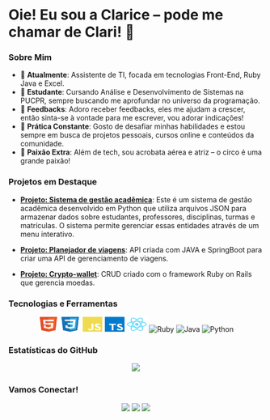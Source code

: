 
# Oie! Eu sou a **Clarice** – pode me chamar de **Clari**! 💖

### Sobre Mim
- 🎈 **Atualmente**: Assistente de TI, focada em tecnologias Front-End, Ruby Java e Excel.
- 💫 **Estudante**: Cursando Análise e Desenvolvimento de Sistemas na PUCPR, sempre buscando me aprofundar no universo da programação. 
- 📩 **Feedbacks**: Adoro receber feedbacks, eles me ajudam a crescer, então sinta-se à vontade para me escrever, vou adorar indicações!
- 🤯 **Prática Constante**: Gosto de desafiar minhas habilidades e estou sempre em busca de projetos pessoais, cursos online e conteúdos da comunidade.
- 🎪 **Paixão Extra**: Além de tech, sou acrobata aérea e atriz – o circo é uma grande paixão!

### Projetos em Destaque
- **[Projeto: Sistema de gestão acadêmica](https://github.com/ClariceAlmeida/Projeto-Raciocinio-Computacional)**: Este é um sistema de gestão acadêmica desenvolvido em Python que utiliza arquivos JSON para armazenar dados sobre estudantes, professores, disciplinas, turmas e matrículas. O sistema permite gerenciar essas entidades através de um menu interativo.

- **[Projeto: Planejador de viagens](https://github.com/ClariceAlmeida/NLW-JAVA-Planner)**: API criada com JAVA e SpringBoot para criar uma API de gerenciamento de viagens.

- **[Projeto: Crypto-wallet](https://github.com/ClariceAlmeida/crypto_wallet/blob/main/app/views/welcome/index.html.erb)**: CRUD criado com o framework Ruby on Rails que gerencia moedas.



### Tecnologias e Ferramentas
<div align="center">
  <img alt="HTML" height="30" width="40" src="https://raw.githubusercontent.com/devicons/devicon/master/icons/html5/html5-original.svg">
  <img alt="CSS" height="30" width="40" src="https://raw.githubusercontent.com/devicons/devicon/master/icons/css3/css3-original.svg">
  <img alt="JavaScript" height="30" width="40" src="https://raw.githubusercontent.com/devicons/devicon/master/icons/javascript/javascript-plain.svg">
  <img alt="TypeScript" height="30" width="40" src="https://raw.githubusercontent.com/devicons/devicon/master/icons/typescript/typescript-plain.svg">
  <img alt="React" height="30" width="40" src="https://raw.githubusercontent.com/devicons/devicon/master/icons/react/react-original.svg">
  <img alt="Ruby" height="30" width="40" src="https://cdn.jsdelivr.net/gh/devicons/devicon/icons/ruby/ruby-original.svg">
  <img alt="Java" height="30" width="40" src="https://cdn.jsdelivr.net/gh/devicons/devicon/icons/java/java-plain-wordmark.svg">
  <img alt="Python" height="30" width="40" src="https://cdn.jsdelivr.net/gh/devicons/devicon/icons/python/python-original.svg">
</div>

### Estatísticas do GitHub
<div align="center">
  <a href="https://github.com/ClariceAlmeida">
    <img height="180em" src="https://github-readme-stats.vercel.app/api/top-langs/?username=ClariceAlmeida&layout=compact&langs_count=7&theme=nightowl"/>
  </a>
</div>

### Vamos Conectar!
<div align="center">
  <a href="https://instagram.com/clarice.santos_" target="_blank"><img src="https://img.shields.io/badge/-Instagram-%23E4405F?style=for-the-badge&logo=instagram&logoColor=white" target="_blank"></a>
  <a href="mailto:almeida.santos.clarice@gmail.com"><img src="https://img.shields.io/badge/-Gmail-%23333?style=for-the-badge&logo=gmail&logoColor=white" target="_blank"></a>
  <a href="https://www.linkedin.com/in/clarice-almeida/" target="_blank"><img src="https://img.shields.io/badge/-LinkedIn-%230077B5?style=for-the-badge&logo=linkedin&logoColor=white" target="_blank"></a>
</div>
